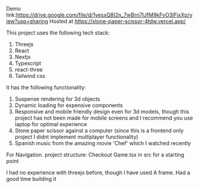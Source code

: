 Demo link:https://drive.google.com/file/d/1yesxQ8I2n_7wBrn7IJfM9kFvO3lFixXp/view?usp=sharing
Hosted at https://stone-paper-scissor-4tdw.vercel.app/

This project uses the following tech stack:

1. Threejs
2. React
3. Nextjs
4. Typescript
5. react-three
6. Tailwind css

It has the following functionality:

1. Suspense rendering for 3d objects
2. Dynamic loading for expensive components
3. Responsive and mobile friendly design even for 3d models, though this project has not been made for mobile screens and I recommend you use laptop for optimal experience
4. Stone paper scissor against a computer (since this is a frontend only project I didnt implement multiplayer functionality)
5. Spanish music from the amazing movie 'Chef' which I watched recently

For Navigation. project structure:
Checkout Game.tsx in src for a starting point

I had no experience with threejs before, though I have used A frame. Had a good time building it
